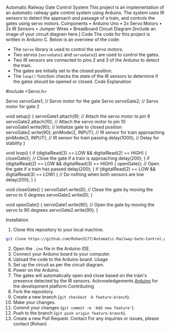 Automatic Railway Gate Control System
This project is an implementation of an automatic railway gate control system using Arduino. The system uses IR sensors to detect the approach and passage of a train, and controls the gates using servo motors.
Components
•	Arduino Uno
•	2x Servo Motors
•	2x IR Sensors
•	Jumper Wires
•	Breadboard
Circuit Diagram
[Include an image of your circuit diagram here.]
Code
The code for this project is written in Arduino C. Below is an overview of the code:
- The `Servo` library is used to control the servo motors.
- Two servos (`servoGate1` and `servoGate2`) are used to control the gates.
- Two IR sensors are connected to pins 2 and 3 of the Arduino to detect the train.
- The gates are initially set to the closed position.
- The `loop()` function checks the state of the IR sensors to determine if the gates should be opened or closed.
Code Explanation

#include <Servo.h>

Servo servoGate1; // Servo motor for the gate
Servo servoGate2; // Servo motor for gate 2

void setup() {
  servoGate1.attach(9); // Attach the servo motor to pin 9
  servoGate2.attach(10); // Attach the servo motor to pin 10
  servoGate1.write(90); // Initialize gate to closed position
  servoGate2.write(90);
  pinMode(2, INPUT); // IR sensor for train approaching
  pinMode(3, INPUT); // IR sensor for train passing
  delay(1000); // Delay for stability
}

void loop() {
  if (digitalRead(3) == LOW && digitalRead(2) == HIGH) {
    closeGate(); // Close the gate if a train is approaching
    delay(200);
  }
  if (digitalRead(2) == LOW && digitalRead(3) == HIGH) {
    openGate(); // Open the gate if a train has passed
    delay(200);
  }
  if (digitalRead(2) == LOW && digitalRead(3) == LOW) {
    // Do nothing when both sensors are low
    delay(200);
  }
}

void closeGate() {
  servoGate1.write(0); // Close the gate by moving the servo to 0 degrees
  servoGate2.write(0); 
}

void openGate() {
  servoGate1.write(90); // Open the gate by moving the servo to 90 degrees
  servoGate2.write(90);
}

Installation
1. Clone this repository to your local machine.
```bash
git clone https://github.com/Rohan3177/Automatic-Railway-Gate-Control.git
```
2. Open the `.ino` file in the Arduino IDE.
3. Connect your Arduino board to your computer.
4. Upload the code to the Arduino board.
Usage
1. Set up the circuit as per the circuit diagram.
2. Power on the Arduino.
3. The gates will automatically open and close based on the train's presence detected by the IR sensors.
Acknowledgements
[Arduino](https://www.arduino.cc/) for the development platform
Contributing
1. Fork the repository.
2. Create a new branch (`git checkout -b feature-branch`).
3. Make your changes.
4. Commit your changes (`git commit -m 'Add new feature'`).
5. Push to the branch (`git push origin feature-branch`).
6. Create a new Pull Request.
Contact
For any inquiries or issues, please contact [Rohan]

